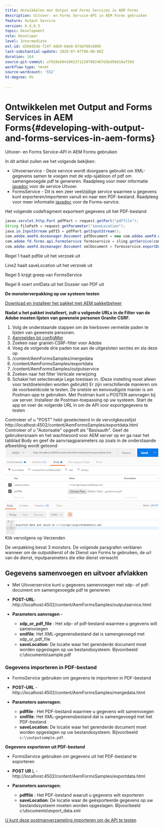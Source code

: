```yaml
---
title: Ontwikkelen met Output and Forms Services in AEM Forms
description: Uitvoer- en Forms Service-API in AEM Forms gebruiken
feature: Output Service
version: 6.4,6.5
topic: Development
role: Developer
level: Intermediate
exl-id: d268d5d6-f24f-4db9-b8e0-07dd769c6005
last-substantial-update: 2020-07-07T00:00:00Z
duration: 164
source-git-commit: af928e60410022f12207082467d3bd9b818af59d
workflow-type: tm+mt
source-wordcount: '552'
ht-degree: 0%

---
```


# Ontwikkelen met Output and Forms Services in AEM Forms{#developing-with-output-and-forms-services-in-aem-forms}

Uitvoer- en Forms Service-API in AEM Forms gebruiken

In dit artikel zullen we het volgende bekijken:

* Uitvoerservice - Deze service wordt doorgaans gebruikt om XML-gegevens samen te voegen met de xdp-sjabloon of pdf om samengevoegde pdf te genereren. Raadpleeg voor meer informatie [javadoc](https://helpx.adobe.com/experience-manager/6-5/forms/javadocs/index.html?com/adobe/fd/output/api/OutputService.html) voor de service Uitvoer.
* FormsService - Dit is een zeer veelzijdige service waarmee u gegevens kunt exporteren/importeren vanuit en naar een PDF-bestand. Raadpleeg voor meer informatie [javadoc](https://developer.adobe.com/experience-manager/reference-materials/6-5/forms/javadocs/com/adobe/fd/forms/api/FormsService.html) voor de Forms-service.


Het volgende codefragment exporteert gegevens uit het PDF-bestand

```java
javax.servlet.http.Part pdfPart = request.getPart("pdffile");
String filePath = request.getParameter("saveLocation");
java.io.InputStream pdfIS = pdfPart.getInputStream();
com.adobe.aemfd.docmanager.Document pdfDocument = new com.adobe.aemfd.docmanager.Document(pdfIS);
com.adobe.fd.forms.api.FormsService formsservice = sling.getService(com.adobe.fd.forms.api.FormsService.class);
com.adobe.aemfd.docmanager.Document xmlDocument = formsservice.exportData(pdfDocument,com.adobe.fd.forms.api.DataFormat.Auto);
```

Regel 1 haalt pdfile uit het verzoek uit

Line2 haalt saveLocation uit het verzoek uit

Regel 5 krijgt greep van FormsService

Regel 6 voert xmlData uit het Dossier van PDF uit

**De monsterverpakking op uw systeem testen**

[Download en installeer het pakket met AEM pakketbeheer](assets/outputandformsservice.zip)




**Nadat u het pakket installeert, zult u volgende URLs in de Filter van de Adobe moeten lijsten van gewenste personen Granite CSRF.**

1. Volg de onderstaande stappen om de hierboven vermelde paden te lijsten van gewenste personen.
1. [Aanmelden bij configMgr](http://localhost:4502/system/console/configMgr)
1. Zoeken naar graniet-CSRF-filter voor Adobe
1. Voeg de volgende drie paden toe aan de uitgesloten secties en sla deze op
1. /content/AemFormsSamples/mergedata
1. /content/AemFormsSamples/exportdata
1. /content/AemFormsSamples/outputservice
1. Zoeken naar het filter Verticale verwijzing
1. Schakel het selectievakje Lege toestaan in. (Deze instelling moet alleen voor testdoeleinden worden gebruikt) Er zijn verschillende manieren om de voorbeeldcode te testen. De snelste en eenvoudigste manier is om Postman-app te gebruiken. Met Postman kunt u POSTEN aanvragen bij uw server. Installeer de Postman-toepassing op uw systeem.
Start de app en voer de volgende URL in om de API voor exportgegevens te testen

Controleer of u &quot;POST&quot; hebt geselecteerd in de vervolgkeuzelijst http://localhost:4502/content/AemFormsSamples/exportdata.html Controleer of u &quot;Autorisatie&quot; opgeeft als &quot;Basisauth&quot;. Geef de gebruikersnaam en het wachtwoord voor AEM server op en ga naar het tabblad Body en geef de aanvraagparameters op zoals in de onderstaande afbeelding wordt getoond
![export](assets/postexport.png)
Klik vervolgens op Verzenden

De verpakking bevat 3 monsters. De volgende paragrafen verklaren wanneer om de outputdienst of de Dienst van Forms te gebruiken, de url van de dienst, inputparameters die elke dienst verwacht

## Gegevens samenvoegen en uitvoer afvlakken

* Met Uitvoerservice kunt u gegevens samenvoegen met xdp- of pdf-document om samengevoegde pdf te genereren
* **POST-URL**: http://localhost:4502/content/AemFormsSamples/outputservice.html
* **Parameters aanvragen -**

   * **xdp_or_pdf_file** : Het xdp- of pdf-bestand waarmee u gegevens wilt samenvoegen
   * **xmlfile**: Het XML-gegevensbestand dat is samengevoegd met xdp_or_pdf_file
   * **saveLocation**: De locatie waar het gerenderde document moet worden opgeslagen op uw bestandssysteem. Bijvoorbeeld c:\\documents\\sample.pdf

### Gegevens importeren in PDF-bestand

* FormsService gebruiken om gegevens te importeren in PDF-bestand
* **POST-URL** - http://localhost:4502/content/AemFormsSamples/mergedata.html
* **Parameters aanvragen:**

   * **pdffile** : Het PDF-bestand waarmee u gegevens wilt samenvoegen
   * **xmlfile**: Het XML-gegevensbestand dat is samengevoegd met het PDF-bestand
   * **saveLocation**: De locatie waar het gerenderde document moet worden opgeslagen op uw bestandssysteem. Bijvoorbeeld `c:\\outputsample.pdf`.

**Gegevens exporteren uit PDF-bestand**
* FormsService gebruiken om gegevens uit het PDF-bestand te exporteren
* **POST UR** L - http://localhost:4502/content/AemFormsSamples/exportdata.html
* **Parameters aanvragen:**

   * **pdffile** : Het PDF-bestand waaruit u gegevens wilt exporteren
   * **saveLocation**: De locatie waar de geëxporteerde gegevens op uw bestandssysteem moeten worden opgeslagen. Bijvoorbeeld c:\\documents\\export_data.xml

[U kunt deze postmanverzameling importeren om de API te testen](assets/document-services-postman-collection.json)
